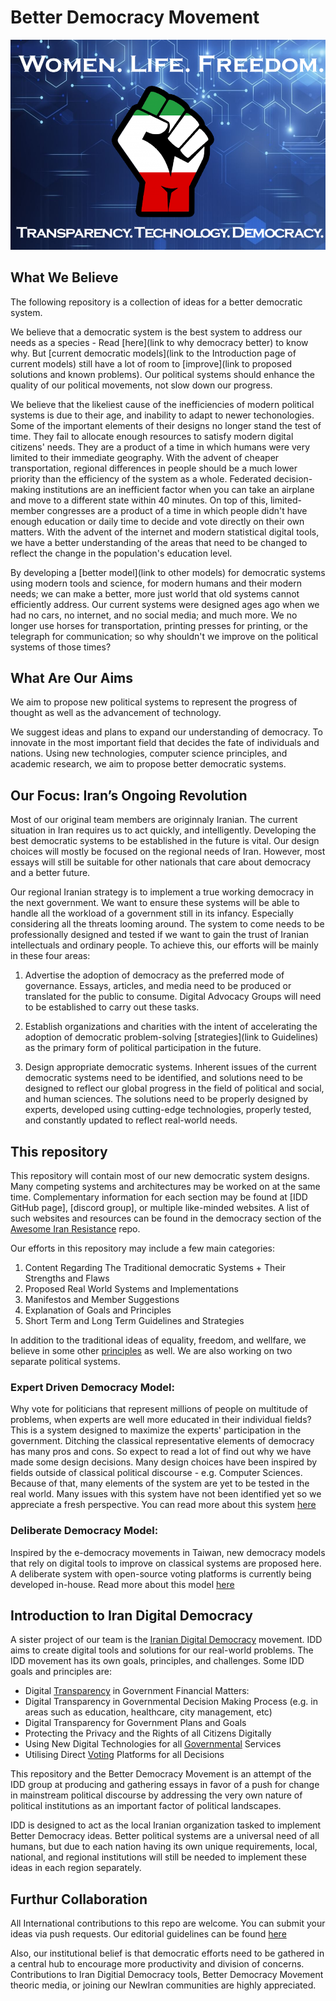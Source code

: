 ﻿
# Better Democracy Movement

![Digital Democracy](/Assets/Images/General/fist.png?raw=true "Digital Democracy")

## What We Believe
The following repository is a collection of ideas for a better democratic system.

We believe that a democratic system is the best system to address our needs as a species - Read [here](link to why democracy better) to know why. But [current democratic models](link to the Introduction page of current models) still have a lot of room to [improve](link to proposed solutions and known problems). Our political systems should enhance the quality of our political movements, not slow down our progress.

We believe that the likeliest cause of the inefficiencies of modern political systems is due to their age, and inability to adapt to newer techonologies. Some of the important elements of their designs no longer stand the test of time. They fail to allocate enough resources to satisfy modern digital citizens' needs. They are a product of a time in which humans were very limited to their immediate geography. With the advent of cheaper transportation, regional differences in people should be a much lower priority than the efficiency of the system as a whole. Federated decision-making institutions are an inefficient factor when you can take an airplane and move to a different state within 40 minutes. On top of this, limited-member congresses are a product of a time in which people didn't have enough education or daily time to decide and vote directly on their own matters. With the advent of the internet and modern statistical digital tools, we have a better understanding of the areas that need to be changed to reflect the change in the population's education level.

By developing a [better model](link to other models) for democratic systems using modern tools and science, for modern humans and their modern needs; we can make a better, more just world that old systems cannot efficiently address. Our current systems were designed ages ago when we had no cars, no internet, and no social media; and much more. We no longer use horses for transportation, printing presses for printing, or the telegraph for communication; so why shouldn't we improve on the political systems of those times?

## What Are Our Aims

We aim to propose new political systems to represent the progress of thought as well as the advancement of technology.

We suggest ideas and plans to expand our understanding of democracy. To innovate in the most important field that decides the fate of individuals and nations. Using new technologies, computer science principles, and academic research, we aim to propose better democratic systems.

## Our Focus: Iran’s Ongoing Revolution

Most of our original team members are originnaly Iranian. The current situation in Iran requires us to act quickly, and intelligently. Developing the best democratic systems to be established in the future is vital. Our design choices will mostly be focused on the regional needs of Iran. However, most essays will still be suitable for other nationals that care about democracy and a better future.

Our regional Iranian strategy is to implement a true working democracy in the next government. We want to ensure these systems will be able to handle all the workload of a government still in its infancy. Especially considering all the threats looming around. The system to come needs to be professionally designed and tested if we want to gain the trust of Iranian intellectuals and ordinary people. To achieve this, our efforts will be mainly in these four areas:

1. Advertise the adoption of democracy as the preferred mode of governance. Essays, articles, and media need to be produced or translated for the public to consume. Digital Advocacy Groups will need to be established to carry out these tasks.

2. Establish organizations and charities with the intent of accelerating the adoption of democratic problem-solving [strategies](link to Guidelines) as the primary form of political participation in the future.

3. Design appropriate democratic systems. Inherent issues of the current democratic systems need to be identified, and solutions need to be designed to reflect our global progress in the field of political and social, and human sciences. The solutions need to be properly designed by experts, developed using cutting-edge technologies, properly tested, and constantly updated to reflect real-world needs.

## This repository

This repository will contain most of our new democratic system designs. Many competing systems and architectures may be worked on at the same time. Complementary information for each section may be found at [IDD GitHub page], [discord group], or multiple like-minded websites. A list of such websites and resources can be found in the democracy section of the [Awesome Iran Resistance](https://github.com/Jiwe-Mobarez/Awesome-Iran-Resistance) repo.

Our efforts in this repository may include a few main categories:

1. Content Regarding The Traditional democratic Systems + Their Strengths and Flaws
2. Proposed Real World Systems and Implementations
3. Manifestos and Member Suggestions
4. Explanation of Goals and Principles
5. Short Term and Long Term Guidelines and Strategies

In addition to the traditional ideas of equality, freedom, and wellfare, we believe in some other [principles]() as well.
We are also working on two separate political systems.

### Expert Driven Democracy Model:

Why vote for politicians that represent millions of people on multitude of problems, when experts are well more educated in their individual fields? This is a system designed to maximize the experts' participation in the government. Ditching the classical representative elements of democracy has many pros and cons. So expect to read a lot of find out why we have made some design decisions.  Many design choices have been inspired by fields outside of classical political discourse - e.g. Computer Sciences. Because of that, many elements of the system are yet to be tested in the real world. Many issues with this system have not been identified yet so we appreciate a fresh perspective. You can read more about this system [here]()

### Deliberate Democracy Model:

Inspired by the e-democracy movements in Taiwan, new democracy models that rely on digital tools to improve on classical systems are proposed here. A deliberate system with open-source voting platforms is currently being developed in-house. Read more about this model [here]()

## Introduction to Iran Digital Democracy

A sister project of our team is the [Iranian Digital Democracy](https://github.com/irandigitaldemocracy) movement. IDD aims to create digital tools and solutions for our real-world problems. The IDD movement has its own goals, principles, and challenges.
Some IDD goals and principles are:

- Digital [Transparency](https://github.com/irandigitaldemocracy/digital-transparency) in Government Financial Matters:
- Digital Transparency in Governmental Decision Making Process (e.g. in areas such as education, healthcare, city management, etc)
- Digital Transparency for Government Plans and Goals
- Protecting the Privacy and the Rights of all Citizens Digitally
- Using New Digital Technologies for all [Governmental](https://github.com/irandigitaldemocracy/digital-democracy) Services
- Utilising Direct [Voting](https://github.com/irandigitaldemocracy/voting-platform) Platforms for all Decisions

This repository and the Better Democracy Movement is an attempt of the IDD group at producing and gathering essays in favor of a push for change in mainstream political discourse by addressing the very own nature of political institutions as an important factor of political landscapes.

IDD is designed to act as the local Iranian organization tasked to implement Better Democracy ideas. Better political systems are a universal need of all humans, but due to each nation having its own unique requirements, local, national, and regional institutions will still be needed to implement these ideas in each region separately.

## Furthur Collaboration

All International contributions to this repo are welcome. You can submit your ideas via push requests. Our editorial guidelines can be found [here]()

Also, our institutional belief is that democratic efforts need to be gathered in a central hub to encourage more productivity and division of concerns. Contributions to Iran Digitial Democracy tools, Better Democracy Movement theoric media, or joining our NewIran communities are highly appreciated.


